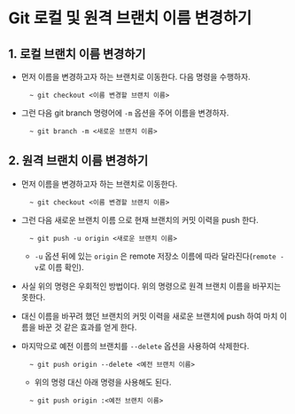 # Git 로컬 및 원격 브랜치 이름 변경하기

## 1. 로컬 브랜치 이름 변경하기

* 먼저 이름을 변경하고자 하는 브랜치로 이동한다. 다음 명령을 수행하자.
  ```shell
    ~ git checkout <이름 변경할 브랜치 이름> 
  ```

* 그런 다음 git branch 명령어에 `-m` 옵션을 주어 이름을 변경하자.
  ```shell
    ~ git branch -m <새로운 브랜치 이름>
  ```
  


## 2. 원격 브랜치 이름 변경하기 

* 먼저 이름을 변경하고자 하는 브랜치로 이동한다.
  ```shell
    ~ git checkout <이름 변경할 브랜치 이름>
  ```

* 그런 다음 새로운 브랜치 이름 으로 현재 브랜치의 커밋 이력을 push 한다. 
  ```shell
    ~ git push -u origin <새로운 브랜치 이름>
  ```
  * `-u` 옵션 뒤에 있는 `origin` 은 remote 저장소 이름에 따라 달라진다(`remote -v`로 이름 확인).

* 사실 위의 명령은 우회적인 방법이다. 위의 명령으로 원격 브랜치 이름을 바꾸지는 못한다. 
* 대신 이름을 바꾸려 했던 브랜치의 커밋 이력을 새로운 브랜치에 push 하여 마치 이름을 바꾼 것 같은 효과를 얻게 한다.
* 마지막으로 예전 이름의 브랜치를 `--delete` 옵션을 사용하여 삭제한다.
  ```shell
    ~ git push origin --delete <예전 브랜치 이름>
  ```
    * 위의 명령 대신 아래 명령을 사용해도 된다.
  ```shell
    ~ git push origin :<예전 브랜치 이름>
  ```
  

